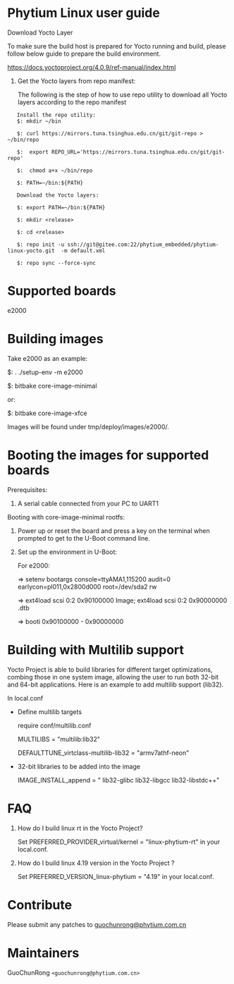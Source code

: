 # Phytium Linux user guide

Download Yocto Layer

To make sure the build host is prepared for Yocto running and build, please follow below guide to prepare the build environment. 

https://docs.yoctoproject.org/4.0.9/ref-manual/index.html

1. Get the Yocto layers from repo manifest:

   The following is the step of how to use repo utility to download all Yocto layers according to the repo manifest
```
   Install the repo utility:
   $: mkdir ~/bin

   $: curl https://mirrors.tuna.tsinghua.edu.cn/git/git-repo > ~/bin/repo

   $:  export REPO_URL='https://mirrors.tuna.tsinghua.edu.cn/git/git-repo'

   $:  chmod a+x ~/bin/repo

   $: PATH=~/bin:${PATH}

   Download the Yocto layers:

   $: export PATH=~/bin:${PATH}

   $: mkdir <release>

   $: cd <release>

   $: repo init -u ssh://git@gitee.com:22/phytium_embedded/phytium-linux-yocto.git  -m default.xml

   $: repo sync --force-sync
```

# Supported boards

 e2000

# Building images

 Take e2000 as an example:

 $: . ./setup-env -m e2000
 
 $: bitbake core-image-minimal

 or:

 $: bitbake core-image-xfce

 Images will be found under tmp/deploy/images/e2000/.


# Booting the images for supported boards

 Prerequisites:
 1. A serial cable connected from your PC to UART1

 Booting with core-image-minimal rootfs:

  1. Power up or reset the board and press a key on the terminal when prompted
     to get to the U-Boot command line.

  2. Set up the environment in U-Boot:

     For e2000:

     => setenv bootargs console=ttyAMA1,115200  audit=0 earlycon=pl011,0x2800d000 root=/dev/sda2 rw
     
     => ext4load scsi 0:2 0x90100000 Image; ext4load scsi 0:2 0x90000000 <target>.dtb

     => booti 0x90100000 - 0x90000000


# Building with Multilib support

  Yocto Project is able to build libraries for different target optimizations, combing those in one system image,
  allowing the user to run both 32-bit and 64-bit applications.
  Here is an example to add multilib support (lib32).

  In local.conf
  - Define multilib targets
  
    require conf/multilib.conf

    MULTILIBS = "multilib:lib32"

    DEFAULTTUNE_virtclass-multilib-lib32 = "armv7athf-neon"
  
  - 32-bit libraries to be added into the image
  
    IMAGE_INSTALL_append = " lib32-glibc lib32-libgcc lib32-libstdc++"


# FAQ
 1. How do I build linux rt in the Yocto Project?

    Set PREFERRED_PROVIDER_virtual/kernel = "linux-phytium-rt" in your local.conf.
 
 2. How do I build linux 4.19 version in the Yocto Project ?

    Set PREFERRED_VERSION_linux-phytium = "4.19" in your local.conf.



# Contribute
  Please submit any patches to guochunrong@phytium.com.cn

# Maintainers

  GuoChunRong `<guochunrong@phytium.com.cn>`
